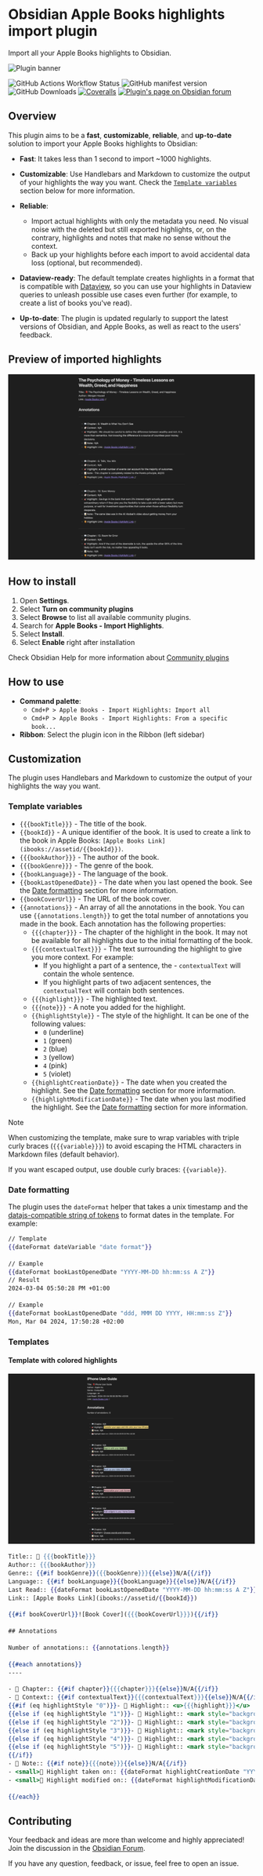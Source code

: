 # Obsidian Apple Books highlights import plugin

Import all your Apple Books highlights to Obsidian.

![Plugin banner](plugin-banner.png)

![GitHub Actions Workflow Status](https://img.shields.io/github/actions/workflow/status/bandantonio/obsidian-apple-books-highlights-plugin/release.yml?branch=master&style=for-the-badge&logo=github)
![GitHub manifest version](https://img.shields.io/github/manifest-json/v/bandantonio/obsidian-apple-books-highlights-plugin?style=for-the-badge&logo=obsidian&color=%230082FC)
![GitHub Downloads](https://img.shields.io/github/downloads/bandantonio/obsidian-apple-books-highlights-plugin/total?style=for-the-badge&logo=github&color=%237C3AED)
[![Coveralls](https://img.shields.io/coverallsCoverage/github/bandantonio/obsidian-apple-books-highlights-plugin?branch=master&style=for-the-badge&logo=coveralls&label=Test%20coverage&color=%233F5767)](https://coveralls.io/github/bandantonio/obsidian-apple-books-highlights-plugin?branch=master)
[![Plugin's page on Obsidian forum](https://img.shields.io/badge/obsidian_forum-blue?style=for-the-badge&color=%237C3AED&logo=obsidian)](https://forum.obsidian.md/t/new-plugin-apple-books-import-highlights/76856/21)


## Overview

This plugin aims to be a **fast**, **customizable**, **reliable**, and **up-to-date** solution to import your Apple Books highlights to Obsidian:

- **Fast**: It takes less than 1 second to import ~1000 highlights.
- **Customizable**: Use Handlebars and Markdown to customize the output of your highlights the way you want. Check the [`Template variables`](#template-variables) section below for more information.

- **Reliable**:
  - Import actual highlights with only the metadata you need. No visual noise with the deleted but still exported highlights, or, on the contrary, highlights and notes that make no sense without the context.
  - Back up your highlights before each import to avoid accidental data loss (optional, but recommended).
- **Dataview-ready**: The default template creates highlights in a format that is compatible with [Dataview](https://blacksmithgu.github.io/obsidian-dataview/), so you can use your highlights in Dataview queries to unleash possible use cases even further (for example, to create a list of books you've read).
- **Up-to-date**: The plugin is updated regularly to support the latest versions of Obsidian, and Apple Books, as well as react to the users' feedback.

## Preview of imported highlights

![Preview](preview.png)

## How to install

1. Open **Settings**.
1. Select **Turn on community plugins**
1. Select **Browse** to list all available community plugins.
1. Search for **Apple Books - Import Highlights**.
1. Select **Install**.
1. Select **Enable** right after installation

Check Obsidian Help for more information about [Community plugins](https://help.obsidian.md/Extending+Obsidian/Community+plugins)

## How to use

- **Command palette**:
  - `Cmd+P > Apple Books - Import Highlights: Import all`
  - `Cmd+P > Apple Books - Import Highlights: From a specific book...`
- **Ribbon**: Select the plugin icon in the Ribbon (left sidebar)

## Customization

The plugin uses Handlebars and Markdown to customize the output of your highlights the way you want.

### Template variables

- `{{{bookTitle}}}` - The title of the book.
- `{{bookId}}` - A unique identifier of the book. It is used to create a link to the book in Apple Books: `[Apple Books Link](ibooks://assetid/{{bookId}})`.
- `{{{bookAuthor}}}` - The author of the book.
- `{{{bookGenre}}}` - The genre of the book.
- `{{bookLanguage}}` - The language of the book.
- `{{bookLastOpenedDate}}` - The date when you last opened the book. See the [Date formatting](#date-formatting) section for more information.
- `{{bookCoverUrl}}` - The URL of the book cover.
- `{{annotations}}` - An array of all the annotations in the book. You can use `{{annotations.length}}` to get the total number of annotations you made in the book. Each annotation has the following properties:
  - `{{{chapter}}}` - The chapter of the highlight in the book. It may not be available for all highlights due to the initial formatting of the book.
  - `{{{contextualText}}}` - The text surrounding the highlight to give you more context. For example:
    - If you highlight a part of a sentence, the - `contextualText` will contain the whole sentence.
    - If you highlight parts of two adjacent sentences, the `contextualText` will contain both sentences.
  - `{{{highlight}}}` - The highlighted text.
  - `{{{note}}}` - A note you added for the highlight.
  - `{{highlightStyle}}` - The style of the highlight. It can be one of the following values:
    - `0` (underline)
    - `1` (green)
    - `2` (blue)
    - `3` (yellow)
    - `4` (pink)
    - `5` (violet)
  - `{{highlightCreationDate}}` - The date when you created the highlight. See the [Date formatting](#date-formatting) section for more information.
  - `{{highlightModificationDate}}` - The date when you last modified the highlight. See the [Date formatting](#date-formatting) section for more information.


> [!NOTE]
> When customizing the template, make sure to wrap variables with triple curly braces (`{{{variable}}}`) to avoid escaping the HTML characters in Markdown files (default behavior).
>
> If you want escaped output, use double curly braces: `{{variable}}`.

### Date formatting

The plugin uses the `dateFormat` helper that takes a unix timestamp and the [datajs-compatible string of tokens](https://day.js.org/docs/en/display/format#list-of-all-available-formats) to format dates in the template. For example:

```hbs
// Template
{{dateFormat dateVariable "date format"}}

// Example
{{dateFormat bookLastOpenedDate "YYYY-MM-DD hh:mm:ss A Z"}}
// Result
2024-03-04 05:50:28 PM +01:00

// Example
{{dateFormat bookLastOpenedDate "ddd, MMM DD YYYY, HH:mm:ss Z"}}
Mon, Mar 04 2024, 17:50:28 +02:00
```

### Templates

#### Template with colored highlights

![template colors](template-colors.png)

```hbs
Title:: 📕 {{{bookTitle}}}
Author:: {{{bookAuthor}}}
Genre:: {{#if bookGenre}}{{{bookGenre}}}{{else}}N/A{{/if}}
Language:: {{#if bookLanguage}}{{bookLanguage}}{{else}}N/A{{/if}}
Last Read:: {{dateFormat bookLastOpenedDate "YYYY-MM-DD hh:mm:ss A Z"}}
Link:: [Apple Books Link](ibooks://assetid/{{bookId}})

{{#if bookCoverUrl}}![Book Cover]({{{bookCoverUrl}}}){{/if}}

## Annotations

Number of annotations:: {{annotations.length}}

{{#each annotations}}
----

- 📖 Chapter:: {{#if chapter}}{{{chapter}}}{{else}}N/A{{/if}}
- 🔖 Context:: {{#if contextualText}}{{{contextualText}}}{{else}}N/A{{/if}}
{{#if (eq highlightStyle "0")}}- 🎯 Highlight:: <u>{{{highlight}}}</u>
{{else if (eq highlightStyle "1")}}- 🎯 Highlight:: <mark style="background:rgb(175,213,151); color:#000; padding:2px;">{{{highlight}}}</mark>
{{else if (eq highlightStyle "2")}}- 🎯 Highlight:: <mark style="background:rgb(181,205,238); color:#000; padding:2px;">{{{highlight}}}</mark>
{{else if (eq highlightStyle "3")}}- 🎯 Highlight:: <mark style="background:rgb(249,213,108); color:#000; padding:2px;">{{{highlight}}}</mark>
{{else if (eq highlightStyle "4")}}- 🎯 Highlight:: <mark style="background:rgb(242,178,188); color:#000; padding:2px;">{{{highlight}}}</mark>
{{else if (eq highlightStyle "5")}}- 🎯 Highlight:: <mark style="background:rgb(214,192,238); color:#000; padding:2px;">{{{highlight}}}</mark>
{{/if}}
- 📝 Note:: {{#if note}}{{{note}}}{{else}}N/A{{/if}}
- <small>📅 Highlight taken on:: {{dateFormat highlightCreationDate "YYYY-MM-DD hh:mm:ss A Z"}}</small>
- <small>📅 Highlight modified on:: {{dateFormat highlightModificationDate "YYYY-MM-DD hh:mm:ss A Z"}}</small>

{{/each}}
```


## Contributing

Your feedback and ideas are more than welcome and highly appreciated! Join the discussion in the [Obsidian Forum](https://forum.obsidian.md/t/new-plugin-apple-books-import-highlights/76856).

If you have any question, feedback, or issue, feel free to open an issue.
